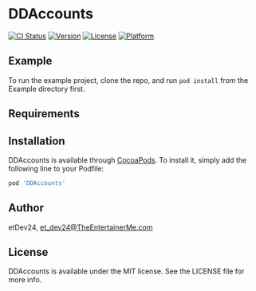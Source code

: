 # DDAccounts

[![CI Status](https://img.shields.io/travis/etDev24/DDAccounts.svg?style=flat)](https://travis-ci.org/etDev24/DDAccounts)
[![Version](https://img.shields.io/cocoapods/v/DDAccounts.svg?style=flat)](https://cocoapods.org/pods/DDAccounts)
[![License](https://img.shields.io/cocoapods/l/DDAccounts.svg?style=flat)](https://cocoapods.org/pods/DDAccounts)
[![Platform](https://img.shields.io/cocoapods/p/DDAccounts.svg?style=flat)](https://cocoapods.org/pods/DDAccounts)

## Example

To run the example project, clone the repo, and run `pod install` from the Example directory first.

## Requirements

## Installation

DDAccounts is available through [CocoaPods](https://cocoapods.org). To install
it, simply add the following line to your Podfile:

```ruby
pod 'DDAccounts'
```

## Author

etDev24, et_dev24@TheEntertainerMe.com

## License

DDAccounts is available under the MIT license. See the LICENSE file for more info.
